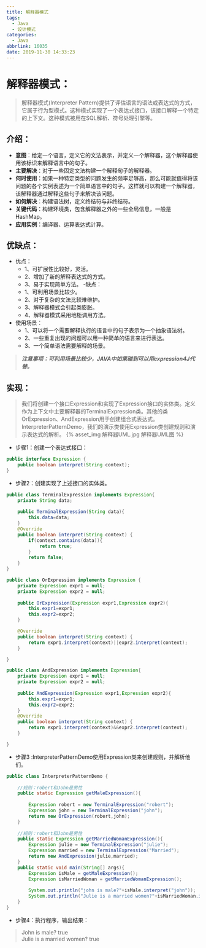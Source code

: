 ```yaml
---
title: 解释器模式
tags:
  - Java
  - 设计模式
categories:
  - Java
abbrlink: 16035
date: 2019-11-30 14:33:23
---
```

# 解释器模式：
> 解释器模式(Interpreter Pattern)提供了评估语言的语法或表达式的方式，它属于行为型模式。这种模式实现了一个表达式接口，该接口解释一个特定的上下文。这种模式被用在SQL解析、符号处理引擎等。
## 介绍：
- **意图**：给定一个语言，定义它的文法表示，并定义一个解释器，这个解释器使用该标识来解释语言中的句子。
- **主要解决**：对于一些固定文法构建一个解释句子的解释器。
- **何时使用**：如果一种特定类型的问题发生的频率足够高，那么可能就值得将该问题的各个实例表述为一个简单语言中的句子。这样就可以构建一个解释器，该解释器通过解释这些句子来解决该问题。
- **如何解决**：构建语法树，定义终结符与非终结符。
- **关键代码**：构建环境类，包含解释器之外的一些全局信息，一般是HashMap。
- **应用实例**：编译器、运算表达式计算。
## 优缺点：
- 优点：
    - 1、可扩展性比较好，灵活。
    - 2、增加了新的解释表达式的方式。
    - 3、易于实现简单方法。
-缺点：
    - 1、可利用场景比较少。
    - 2、对于复杂的文法比较难维护。
    - 3、解释器模式会引起类膨胀。
    - 4、解释器模式采用地柜调用方法。
- 使用场景：
    - 1、可以将一个需要解释执行的语言中的句子表示为一个抽象语法树。
    - 2、一些重复出现的问题可以用一种简单的语言来进行表达。
    - 3、一个简单语法需要解释的场景。
> ***注意事项：可利用场景比较少，JAVA中如果碰到可以用expression4J代替。***

## 实现：
> 我们将创建一个接口Expression和实现了Expression接口的实体类。定义作为上下文中主要解释器的TerminalExpression类。其他的类OrExpression、AndExpression用于创建组合式表达式。  
> InterpreterPatternDemo，我们的演示类使用Expression类创建规则和演示表达式的解析。
{% asset_img 解释器UML.jpg  解释器UML图 %}

- 步骤1：创建一个表达式接口：
```java
public interface Expression {
    public boolean interpret(String context);
}
```
- 步骤2：创建实现了上述接口的实体类。
```java
public class TerminalExpression implements Expression{
    private String data;
    
    public TerminalExpression(String data){
        this.data=data;
    }
    @Override
    public boolean interpret(String context) {
        if(context.contains(data)){
            return true;
        }
        return false;
    }
}
```
```java
public class OrExpression implements Expression {
    private Expression expr1 = null;
    private Expression expr2 = null;
    
    public OrExpression(Expression expr1,Expression expr2){
        this.expr1=expr1;
        this.expr2=expr2;
    }

    @Override
    public boolean interpret(String context) {
        return expr1.interpret(context)||expr2.interpret(context);
    }

}
```
```java
public class AndExpression implements Expression{
    private Expression expr1 = null;
    private Expression expr2 = null;
    
    public AndExpression(Expression expr1,Expression expr2){
        this.expr1=expr1;
        this.expr2=expr2;
    }
    @Override
    public boolean interpret(String context) {
        return expr1.interpret(context)&&expr2.interpret(context);
    }

}
```
- 步骤3 :InterpreterPatternDemo使用Expression类来创建规则，并解析他们。
```java
public class InterpreterPatternDemo {
    
    //规则：robert和John是男性
    public static Expression getMaleExpression(){
        
        Expression robert = new TerminalExpression("robert");
        Expression john = new TerminalExpression("john");
        return new OrExpression(robert,john);
    }
    
    //规则：robert和John是男性
    public static Expression getMarriedWomanExpression(){
        Expression julie = new TerminalExpression("julie");
        Expression married = new TerminalExpression("Married");
        return new AndExpression(julie,married);
    }
    public static void main(String[] args){
        Expression isMale = getMaleExpression();
        Expression isMarriedWoman = getMarriedWomanExpression();
        
        System.out.println("john is male?"+isMale.interpret("john"));
        System.out.println("Julie is a married women?"+isMarriedWoman.interpret("Married julie"));
    }
}
```
- 步骤4：执行程序，输出结果：
> John is male? true  
> Julie is a married women? true
